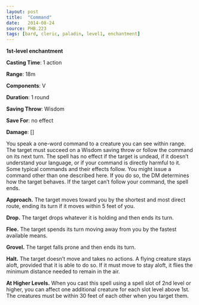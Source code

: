 ```yaml
---
layout: post
title:  "Command"
date:   2014-08-24
source: PHB.223
tags: [bard, cleric, paladin, level1, enchantment]
---
```


**1st-level enchantment**

**Casting Time**: 1 action

**Range**: 18m

**Components**: V

**Duration**: 1 round

**Saving Throw**: Wisdom

**Save For**: no effect

**Damage**: []

You speak a one-word command to a creature you can see within range. The target must succeed on a Wisdom saving throw or follow the command on its next turn. The spell has no effect if the target is undead, if it doesn’t understand your language, or if your command is directly harmful to it.
Some typical commands and their effects follow. You might issue a command other than one described here. If you do so, the DM determines how the target behaves. If the target can’t follow your command, the spell ends.

**Approach.** The target moves toward you by the shortest and most direct route, ending its turn if it moves within 5 feet of you.

**Drop.** The target drops whatever it is holding and then
ends its turn.

**Flee.** The target spends its turn moving away from you by the fastest available means.

**Grovel.** The target falls prone and then ends its turn.

**Halt.** The target doesn’t move and takes no actions. A flying creature stays aloft, provided that it is able to do so. If it must move to stay aloft, it flies the minimum distance needed to remain in the air.

**At Higher Levels.** When you cast this spell using a spell slot of 2nd level or higher, you can affect one additional creature for each slot level above 1st. The creatures must be within 30 feet of each other when you target them.
